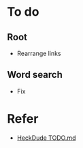 # To do

## Root

- Rearrange links

## Word search

- Fix

# Refer

- [HeckDude TODO.md](./p/heckdude/TODO.md)